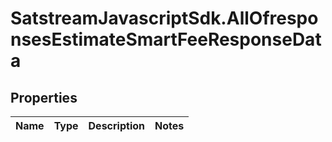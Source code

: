 # SatstreamJavascriptSdk.AllOfresponsesEstimateSmartFeeResponseData

## Properties
Name | Type | Description | Notes
------------ | ------------- | ------------- | -------------
